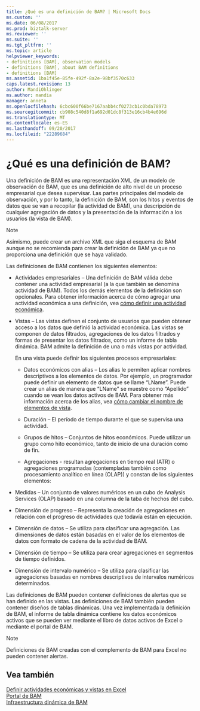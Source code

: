 ```yaml
---
title: ¿Qué es una definición de BAM? | Microsoft Docs
ms.custom: ''
ms.date: 06/08/2017
ms.prod: biztalk-server
ms.reviewer: ''
ms.suite: ''
ms.tgt_pltfrm: ''
ms.topic: article
helpviewer_keywords:
- definitions [BAM], observation models
- definitions [BAM], about BAM definitions
- definitions [BAM]
ms.assetid: 1ba1f45e-85fe-492f-8a2e-98bf3570c633
caps.latest.revision: 13
author: MandiOhlinger
ms.author: mandia
manager: anneta
ms.openlocfilehash: 6cbc600f66be7167aabb4cf0273cb1c0bda78973
ms.sourcegitcommit: cb908c540d8f1a692d01dc8f313e16cb4b4e696d
ms.translationtype: MT
ms.contentlocale: es-ES
ms.lasthandoff: 09/20/2017
ms.locfileid: "22289684"
---
```

# <a name="what-is-a-bam-definition"></a>¿Qué es una definición de BAM?
Una definición de BAM es una representación XML de un modelo de observación de BAM, que es una definición de alto nivel de un proceso empresarial que desea supervisar. Las partes principales del modelo de observación, y por lo tanto, la definición de BAM, son los hitos y eventos de datos que se van a recopilar (la actividad de BAM), una descripción de cualquier agregación de datos y la presentación de la información a los usuarios (la vista de BAM).  
  
> [!NOTE]
>  Asimismo, puede crear un archivo XML que siga el esquema de BAM aunque no se recomienda para crear la definición de BAM ya que no proporciona una definición que se haya validado.  
  
 Las definiciones de BAM contienen los siguientes elementos:  
  
-   Actividades empresariales – Una definición de BAM válida debe contener una actividad empresarial (a la que también se denomina actividad de BAM). Todos los demás elementos de la definición son opcionales. Para obtener información acerca de cómo agregar una actividad económica a una definición, vea [cómo definir una actividad económica](../core/how-to-define-a-business-activity.md).  
  
-   Vistas – Las vistas definen el conjunto de usuarios que pueden obtener acceso a los datos que definió la actividad económica. Las vistas se componen de datos filtrados, agregaciones de los datos filtrados y formas de presentar los datos filtrados, como un informe de tabla dinámica. BAM admite la definición de una o más vistas por actividad.  
  
     En una vista puede definir los siguientes procesos empresariales:  
  
    -   Datos económicos con alias – Los alias le permiten aplicar nombres descriptivos a los elementos de datos. Por ejemplo, un programador puede definir un elemento de datos que se llame “LName”. Puede crear un alias de manera que “LName” se muestre como “Apellido” cuando se vean los datos activos de BAM.  Para obtener más información acerca de los alias, vea [cómo cambiar el nombre de elementos de vista](../core/how-to-rename-view-items.md).  
  
    -   Duración – El período de tiempo durante el que se supervisa una actividad.  
  
    -   Grupos de hitos – Conjuntos de hitos económicos. Puede utilizar un grupo como hito económico, tanto de inicio de una duración como de fin.  
  
    -   Agregaciones - resultan agregaciones en tiempo real (ATR) o agregaciones programadas (contempladas también como procesamiento analítico en línea (OLAP)) y constan de los siguientes elementos:  
  
-   Medidas – Un conjunto de valores numéricos en un cubo de Analysis Services (OLAP) basado en una columna de la taba de hechos del cubo.  
  
-   Dimensión de progreso – Representa la creación de agregaciones en relación con el progreso de actividades que todavía están en ejecución.  
  
-   Dimensión de datos – Se utiliza para clasificar una agregación. Las dimensiones de datos están basadas en el valor de los elementos de datos con formato de cadena de la actividad de BAM.  
  
-   Dimensión de tiempo – Se utiliza para crear agregaciones en segmentos de tiempo definidos.  
  
-   Dimensión de intervalo numérico – Se utiliza para clasificar las agregaciones basadas en nombres descriptivos de intervalos numéricos determinados.  
  
 Las definiciones de BAM pueden contener definiciones de alertas que se han definido en las vistas. Las definiciones de BAM también pueden contener diseños de tablas dinámicas. Una vez implementada la definición de BAM, el informe de tabla dinámica contiene los datos económicos activos que se pueden ver mediante el libro de datos activos de Excel o mediante el portal de BAM.  
  
> [!NOTE]
>  Definiciones de BAM creadas con el complemento de BAM para Excel no pueden contener alertas.  
  
## <a name="see-also"></a>Vea también  
 [Definir actividades económicas y vistas en Excel](../core/defining-business-activities-and-views-in-excel.md)   
 [Portal de BAM](../core/bam-portal.md)   
 [Infraestructura dinámica de BAM](../core/bam-dynamic-infrastructure.md)